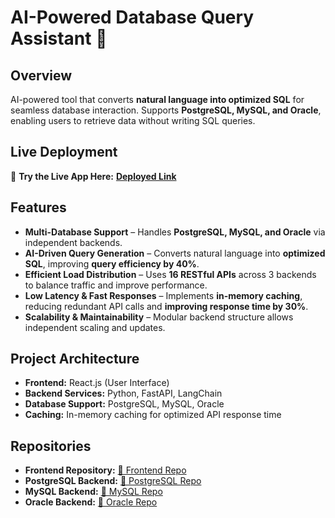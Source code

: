 # **AI-Powered Database Query Assistant** 🚀  

## **Overview**  
AI-powered tool that converts **natural language into optimized SQL** for seamless database interaction. Supports **PostgreSQL, MySQL, and Oracle**, enabling users to retrieve data without writing SQL queries.  

## **Live Deployment**  
🔗 **Try the Live App Here:** [**Deployed Link**](https://ai-powered-database-manager-sql.onrender.com/)  

## **Features**  
- **Multi-Database Support** – Handles **PostgreSQL, MySQL, and Oracle** via independent backends.  
- **AI-Driven Query Generation** – Converts natural language into **optimized SQL**, improving **query efficiency by 40%**.  
- **Efficient Load Distribution** – Uses **16 RESTful APIs** across 3 backends to balance traffic and improve performance.  
- **Low Latency & Fast Responses** – Implements **in-memory caching**, reducing redundant API calls and **improving response time by 30%**.  
- **Scalability & Maintainability** – Modular backend structure allows independent scaling and updates.  

## **Project Architecture**  
- **Frontend:** React.js (User Interface)  
- **Backend Services:** Python, FastAPI, LangChain  
- **Database Support:** PostgreSQL, MySQL, Oracle  
- **Caching:** In-memory caching for optimized API response time  



## **Repositories**  
- **Frontend Repository:** [🔗 Frontend Repo](https://github.com/rajeevrj256/AI_Powered_Database_Query_Assistant)  
- **PostgreSQL Backend:** [🔗 PostgreSQL Repo](https://github.com/rajeevrj256/Database_Manager_with_PostgreSQL)  
- **MySQL Backend:** [🔗 MySQL Repo](https://github.com/rajeevrj256/Database_manager_With_Mysql)  
- **Oracle Backend:** [🔗 Oracle Repo](https://github.com/rajeevrj256/Database_manager_with_orcale)  


